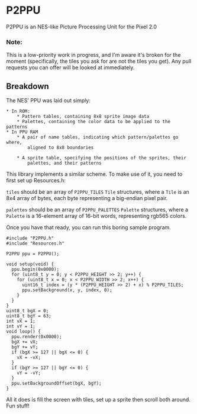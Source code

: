 # P2PPU

P2PPU is an NES-like Picture Processing Unit for the Pixel 2.0

### Note:

This is a low-priority work in progress, and I'm aware it's broken for the 
moment (specifically, the tiles you ask for are not the tiles you get).  Any 
pull requests you can offer will be looked at immediately.

## Breakdown

The NES' PPU was laid out simply:

    * In ROM:
        * Pattern tables, containing 8x8 sprite image data
        * Palettes, containing the color data to be applied to the patterns
    * In PPU RAM
        * A pair of name tables, indicating which pattern/palettes go where, 
            aligned to 8x8 boundaries

        * A sprite table, specifying the positions of the sprites, their 
            palettes, and their patterns

This library implements a similar scheme.  To make use of it, you need to first 
set up Resources.h:

`tiles` should be an array of `P2PPU_TILES` `Tile` structures, where a `Tile` 
is an 8x4 array of bytes, each byte representing a big-endian pixel pair.

`palettes` should be an array of `P2PPU_PALETTES` `Palette` structures, where a
`Palette` is a 16-element array of 16-bit words, representing rgb565 colors.

Once you have that ready, you can run this boring sample program.

    #include "P2PPU.h"
    #include "Resources.h"

    P2PPU ppu = P2PPU();

    void setup(void) {
      ppu.begin(0x0000);
      for (uint8_t y = 0; y < P2PPU_HEIGHT >> 2; y++) {
        for (uint8_t x = 0; x < P2PPU_WIDTH >> 2; x++) {
          uint16_t index = (y * (P2PPU_HEIGHT >> 2) + x) % P2PPU_TILES;
          ppu.setBackground(x, y, index, 0);
        }
      }
    }
    uint8_t bgX = 0;
    uint8_t bgY = 63;
    int vX = 1;
    int vY = 1;
    void loop() {
      ppu.render(0x0000);
      bgX += vX;
      bgY += vY;
      if (bgX >= 127 || bgX <= 0) {
        vX = -vX;
      }
      if (bgY >= 127 || bgY <= 0) {
        vY = -vY;
      }
      ppu.setBackgroundOffset(bgX, bgY);
    }

All it does is fill the screen with tiles, set up a sprite then scroll both
around.  Fun stuff!



